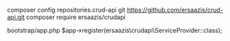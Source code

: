 composer config repositories.crud-api git https://github.com/ersaazis/crud-api.git
composer require ersaazis/crudapi

bootstrap/app.php
$app->register(ersaazis\crudapi\ServiceProvider::class);
